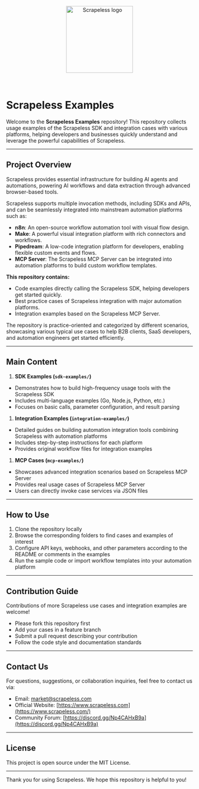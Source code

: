 <p align="center">
  <a href="https://app.scrapeless.com" target="_blank" rel="noopener noreferrer">
    <img width="180" src="https://app.scrapeless.com/assets/logo.svg" alt="Scrapeless logo">
  </a>
</p>

<br/>

# Scrapeless Examples

Welcome to the **Scrapeless Examples** repository!
This repository collects usage examples of the Scrapeless SDK and integration cases with various platforms, helping developers and businesses quickly understand and leverage the powerful capabilities of Scrapeless.

---

## Project Overview

Scrapeless provides essential infrastructure for building AI agents and automations, powering AI workflows and data extraction through advanced browser-based tools.

Scrapeless supports multiple invocation methods, including SDKs and APIs, and can be seamlessly integrated into mainstream automation platforms such as:

- **n8n**: An open-source workflow automation tool with visual flow design.
- **Make**: A powerful visual integration platform with rich connectors and workflows.
- **Pipedream**: A low-code integration platform for developers, enabling flexible custom events and flows.
- **MCP Server**: The Scrapeless MCP Server can be integrated into automation platforms to build custom workflow templates.

**This repository contains:**

- Code examples directly calling the Scrapeless SDK, helping developers get started quickly.
- Best practice cases of Scrapeless integration with major automation platforms.
- Integration examples based on the Scrapeless MCP Server.

The repository is practice-oriented and categorized by different scenarios, showcasing various typical use cases to help B2B clients, SaaS developers, and automation engineers get started efficiently.

---

## Main Content

1. **SDK Examples (`sdk-examples/`)**

- Demonstrates how to build high-frequency usage tools with the Scrapeless SDK
- Includes multi-language examples (Go, Node.js, Python, etc.)
- Focuses on basic calls, parameter configuration, and result parsing

1. **Integration Examples (`integration-examples/`)**

- Detailed guides on building automation integration tools combining Scrapeless with automation platforms
- Includes step-by-step instructions for each platform
- Provides original workflow files for integration examples

1. **MCP Cases (`mcp-examples/`)**

- Showcases advanced integration scenarios based on Scrapeless MCP Server
- Provides real usage cases of Scrapeless MCP Server
- Users can directly invoke case services via JSON files

---

## How to Use

1. Clone the repository locally
2. Browse the corresponding folders to find cases and examples of interest
3. Configure API keys, webhooks, and other parameters according to the README or comments in the examples
4. Run the sample code or import workflow templates into your automation platform

---

## Contribution Guide

Contributions of more Scrapeless use cases and integration examples are welcome!

- Please fork this repository first
- Add your cases in a feature branch
- Submit a pull request describing your contribution
- Follow the code style and documentation standards

---

## Contact Us

For questions, suggestions, or collaboration inquiries, feel free to contact us via:

- Email: [market@scrapeless.com](mailto:market@scrapeless.com)
- Official Website: [https://www.scrapeless.com](https://www.scrapeless.com/)
- Community Forum: [https://discord.gg/Np4CAHxB9a](https://discord.gg/Np4CAHxB9a)

---

## License

This project is open source under the MIT License.

---

Thank you for using Scrapeless. We hope this repository is helpful to you!
